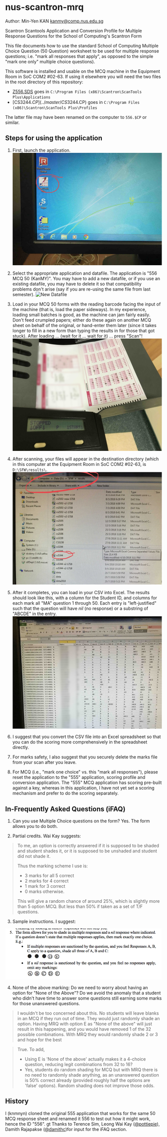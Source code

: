 # nus-scantron-mrq

Author: Min-Yen KAN <kanmy@comp.nus.edu.sg>

Scantron Scantools Application and Conversion Profile for Multiple Response Questions for the School of Computing's Scantron Form

This file documents how to use the standard School of Computing Multiple Choice Question (50 Question) worksheet to be used for multiple response questions; i.e. "mark all responses that apply", as opposed to the simple "mark one only" multiple choice questions).

This software is installed and usable on the MCQ machine in the Equipment Room in SoC COM2 #02-63.  If using it elsewhere you will need the two files in the root directory of this repository:

* [Z556.SDS](../master/Z556.SDS) goes in `C:\Program Files (x86)\Scantron\ScanTools Plus\Applications`
* [CS3244.$CP](../master/CS3244.$CP) goes in `C:\Program Files (x86)\Scantron\ScanTools Plus\Profiles`

The latter file may have been renamed on the computer to `556.$CP` or similar.

## Steps for using the application

1. First, launch the application.
   ![Scantools Icon](https://github.com/knmnyn/nus-scantron-mrq/blob/master/images/scantool.jpg?raw=true "Scantool Icon")
2. Select the appropriate application and datafile.  The application is "556 MCQ 50 (KanMY)".  You may have to add a new datafile, or if you use an existing datafile, you may have to delete it so that compatibility problems don't arise (say if you are re-using the same file from last semester).
   ![New Datafile](https://github.com/knmnyn/nus-scantron-mrq/blob/master/images/newdf.jpg?raw=true "New Datafile")
3. Load in your MCQ 50 forms with the reading barcode facing the input of the machine (that is, load the paper sideways).  In my experience, loading small batches is good, as the machine can jam fairly easily.  Don't feed crumpled papers; either do these again on another MCQ sheet on behalf of the original, or hand-enter them later (since it takes longer to fill in a new form than typing the results in for those that got stuck).  After loading ... (wait for it ... wait for it) ... press "Scan"!
   ![Load the Scanner](https://github.com/knmnyn/nus-scantron-mrq/blob/master/images/scanner.jpg?raw=true "Load the Scanner")
4. After scanning, your files will appear in the destination directory (which in this computer at the Equipment Room in SoC COM2 #02-63, is `D:\SFW\results\`.
   ![Datafile](https://github.com/knmnyn/nus-scantron-mrq/blob/master/images/datafile.jpg?raw=true "Datafile")
5. After it completes, you can load in your CSV into Excel.  The results should look like this, with a column for the Student ID, and columns for each mark all "MA" question 1 through 50.  Each entry is "left-justified" such that the question will have _nil_ (no response) or a substring of "ABCDE" in the entry.
   ![CSV in Excel](https://github.com/knmnyn/nus-scantron-mrq/blob/master/images/csvinxls.jpg?raw=true "CSV in Excel")

6. I suggest that you convert the CSV file into an Excel spreadsheet so that you can do the scoring more comprehensively in the spreadsheet directly.
7. For marks safety, I also suggest that you securely delete the marks file from your scan after you leave.
8. For MCQ (i.e., "mark one choice" vs. this "mark all responses"), please reset the application to the "555" application, scoring profile and conversion application.  The "555" MCQ application has scoring pre-built against a key, whereas in this application, I have not yet set a scoring mechanism and prefer to do the scoring separately.

## In-Frequently Asked Questions (iFAQ)

1. Can you use Multiple Choice questions on the form?  Yes.  The form allows you to do both.

2. Partial credits.  Wai Kay suggests:

> To me, an option is correctly answered if it is supposed to be shaded and student shades it, or it is supposed to be unshaded and student did not shade it.  
> 
> Thus the marking scheme I use is:
> * 3 marks for all 5 correct 
> * 2 marks for 4 correct
> * 1 mark for 3 correct
> * 0 marks otherwise.
>
> This will give a random chance of around 25%, which is slightly more than 5 option MCQ. But less than 50% if taken as a set of T/F questions.

3. Sample instructions.  I suggest:

  ![Sample Instructions](https://github.com/knmnyn/nus-scantron-mrq/blob/master/images/s-instr.png?raw=true "Sample Instructions")
   
4. None of the above marking: Do we need to worry about having an option for "None of the Above"?  Do we avoid the anomaly that a student who didn't have time to answer some questions still earning some marks for those unanswered questions.

> I wouldn't be too concerned about this. No students will leave blanks in an MCQ if they run out of time. They would just randomly shade an option. Having MRQ with option E as "None of the above" will just result in this happening, and you would have removed 1 of the 32 possible combinations. With MRQ they would randomly shade 2 or 3 and hope for the best

> True. To add,
> * Using E is 'None of the above' actually makes it a 4-choice question, reducing legit combinations from 32 to 16?
> * Yes, students do random shading for MCQ but with MRQ there is no need to randomly shade anything, as an unanswered question is 50% correct already (provided roughly half the options are 'false' options). Random shading does not improve those odds.

## History

I (knmnyn) cloned the original 555 application that works for the same 50 MCQ response sheet and renamed it 556 to test out how it might work, hence the ID "556".
gt
Thanks to Terence Sim, Leong Wai Kay ([@pottiepie](https://github.com/pottiepie)), Damith Rajapakse ([@damithc](https://github.com/damithc))for input for the iFAQ section.
